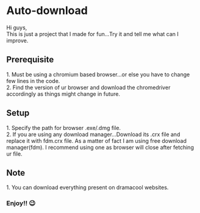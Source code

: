 # Auto-download
Hi guys,<br>
This is just a project that I made for fun...Try it and tell me what can I improve.

<h2>Prerequisite</h2>
1. Must be using a chromium based browser...or else you have to change few lines in the code.<br>
2. Find the version of ur browser and download the chromedriver accordingly as things might change in future.

<h2>Setup</h2>
1. Specify the path for browser .exe/.dmg file.<br>
2. If you are using any download manager...Download its .crx file and replace it with fdm.crx file. As a matter of fact I am using free download manager(fdm). I recommend using one as browser will close after fetching ur file.

<h2>Note</h2>
1. You can download everything present on dramacool websites.<br>

<h3>Enjoy!! 😉</h3>
